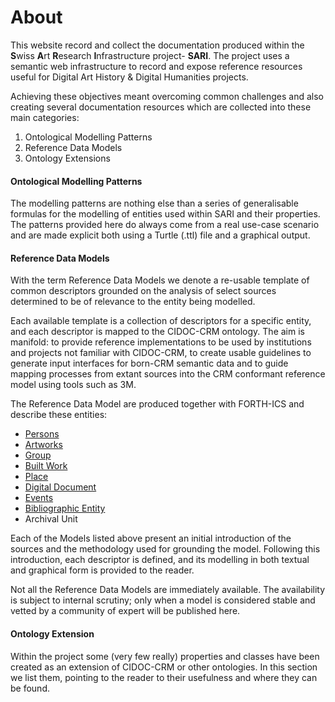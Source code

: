 # About

This website record and collect the documentation produced within the **S**wiss **A**rt **R**esearch **I**nfrastructure project- **SARI**. The project uses a semantic web infrastructure to record and expose reference resources useful for Digital Art History & Digital Humanities projects. 

Achieving these objectives meant overcoming common challenges and also creating several documentation resources which are collected into these main categories:

1. Ontological Modelling Patterns
2. Reference Data Models
3. Ontology Extensions

#### Ontological Modelling Patterns

The modelling patterns are nothing else than a series of generalisable formulas for the modelling of entities used within SARI and their properties. The patterns provided here do always come from a real use-case scenario and are made explicit both using a Turtle (.ttl) file and a graphical output.

#### Reference Data Models

With the term Reference Data Models we denote a re-usable template of common descriptors grounded on the analysis of select sources determined to be of relevance to the entity being modelled.  

Each available template is a collection of descriptors for a specific entity, and each descriptor is mapped to the CIDOC-CRM ontology. The aim is manifold: to provide reference implementations to be used by institutions and projects not familiar with CIDOC-CRM, to create usable guidelines to generate input interfaces for born-CRM semantic data and to guide mapping processes from extant sources into the CRM conformant reference model using tools such as 3M. 

The Reference Data Model are produced together with FORTH-ICS and describe these entities: 

+ [Persons](et/persons.md)
+ [Artworks](et/artwork.md)
+ [Group](et/group.md)
+ [Built Work](et/built_work.md)
+ [Place](et/place.md)
+ [Digital Document](et/do.md)
+ [Events](et/event.md)
+ [Bibliographic Entity](et/bibliographic_item.md)
+ Archival Unit

Each of the Models listed above present an initial introduction of the sources and the methodology used for grounding the model. Following this introduction, each descriptor is defined, and its modelling in both textual and graphical form is provided to the reader.

Not all the Reference Data Models are immediately available. The availability is subject to internal scrutiny; only when a model is considered stable and vetted by a community of expert will be published here.

#### Ontology Extension

Within the project some (very few really) properties and classes have been created as an extension of CIDOC-CRM or other ontologies. In this section we list them, pointing to the reader to their usefulness and where they can be found.